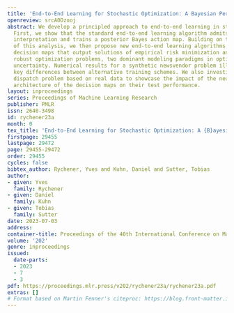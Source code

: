 ```yaml
---
title: 'End-to-End Learning for Stochastic Optimization: A Bayesian Perspective'
openreview: srcA0Dzooj
abstract: We develop a principled approach to end-to-end learning in stochastic optimization.
  First, we show that the standard end-to-end learning algorithm admits a Bayesian
  interpretation and trains a posterior Bayes action map. Building on the insights
  of this analysis, we then propose new end-to-end learning algorithms for training
  decision maps that output solutions of empirical risk minimization and distributionally
  robust optimization problems, two dominant modeling paradigms in optimization under
  uncertainty. Numerical results for a synthetic newsvendor problem illustrate the
  key differences between alternative training schemes. We also investigate an economic
  dispatch problem based on real data to showcase the impact of the neural network
  architecture of the decision maps on their test performance.
layout: inproceedings
series: Proceedings of Machine Learning Research
publisher: PMLR
issn: 2640-3498
id: rychener23a
month: 0
tex_title: 'End-to-End Learning for Stochastic Optimization: A {B}ayesian Perspective'
firstpage: 29455
lastpage: 29472
page: 29455-29472
order: 29455
cycles: false
bibtex_author: Rychener, Yves and Kuhn, Daniel and Sutter, Tobias
author:
- given: Yves
  family: Rychener
- given: Daniel
  family: Kuhn
- given: Tobias
  family: Sutter
date: 2023-07-03
address: 
container-title: Proceedings of the 40th International Conference on Machine Learning
volume: '202'
genre: inproceedings
issued:
  date-parts:
  - 2023
  - 7
  - 3
pdf: https://proceedings.mlr.press/v202/rychener23a/rychener23a.pdf
extras: []
# Format based on Martin Fenner's citeproc: https://blog.front-matter.io/posts/citeproc-yaml-for-bibliographies/
---
```

